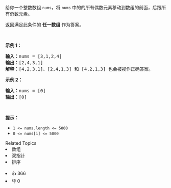 <p>给你一个整数数组 <code>nums</code>，将 <code>nums</code> 中的的所有偶数元素移动到数组的前面，后跟所有奇数元素。</p>

<p>返回满足此条件的 <strong>任一数组</strong> 作为答案。</p>

<p>&nbsp;</p>

<p><strong>示例 1：</strong></p>

<pre>
<strong>输入：</strong>nums = [3,1,2,4]
<strong>输出：</strong>[2,4,3,1]
<strong>解释：</strong>[4,2,3,1]、[2,4,1,3] 和 [4,2,1,3] 也会被视作正确答案。
</pre>

<p><strong>示例 2：</strong></p>

<pre>
<strong>输入：</strong>nums = [0]
<strong>输出：</strong>[0]
</pre>

<p>&nbsp;</p>

<p><strong>提示：</strong></p>

<ul> 
 <li><code>1 &lt;= nums.length &lt;= 5000</code></li> 
 <li><code>0 &lt;= nums[i] &lt;= 5000</code></li> 
</ul>

<div><div>Related Topics</div><div><li>数组</li><li>双指针</li><li>排序</li></div></div><br><div><li>👍 366</li><li>👎 0</li></div>